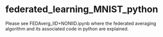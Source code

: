 # federated_learning_MNIST_python
Please see FEDAverg_IID+NONIID.ipynb where the federated averaging algorithm and its associated code in python are explained.

